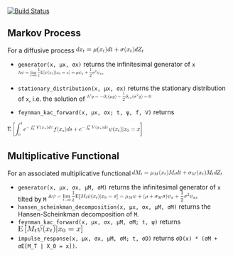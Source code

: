 [![Build Status](https://travis-ci.org/matthieugomez/InfinitesimalGenerators.jl.svg?branch=master)](https://travis-ci.org/matthieugomez/InfinitesimalGenerators.jl)


## Markov Process
For a diffusive process
	<img src="img/dx.png" height ="30%" width = "30%">
- `generator(x, μx, σx)` returns the infinitesimal generator of `x` <img src="img/generator.png" height ="40%" width = "40%">

- `stationary_distribution(x, μx, σx)` returns the stationary distribution of `x`, i.e. the solution of <img src="img/stationary.png" height ="30%" width = "30%">
- `feynman_kac_forward(x, μx, σx; t, ψ, f, V)`	returns <br>
<img src="img/feynman_kac.png" height ="60%" width = "60%">

## Multiplicative Functional
For an associated multiplicative functional
<img src="img/dM.png" height ="40%" width = "40%">
- `generator(x, μx, σx, μM, σM)` returns the infinitesimal generator of `x` tilted by `M` <img src="img/generator_tilted.png" height ="70%" width = "70%">
- `hansen_scheinkman_decomposition(x, μx, σx, μM, σM)` returns the Hansen-Scheinkman decomposition of `M`.
- `feynman_kac_forward(x, μx, σx, μM, σM; t, ψ)` returns  <img src="img/feynman_kac_tilded.png" height ="30%" width = "30%">
- `impulse_response(x, μx, σx, μM, σM; t, σD)` returns  `σD(x) * (σM + σE[M_T | X_0 = x])`.

